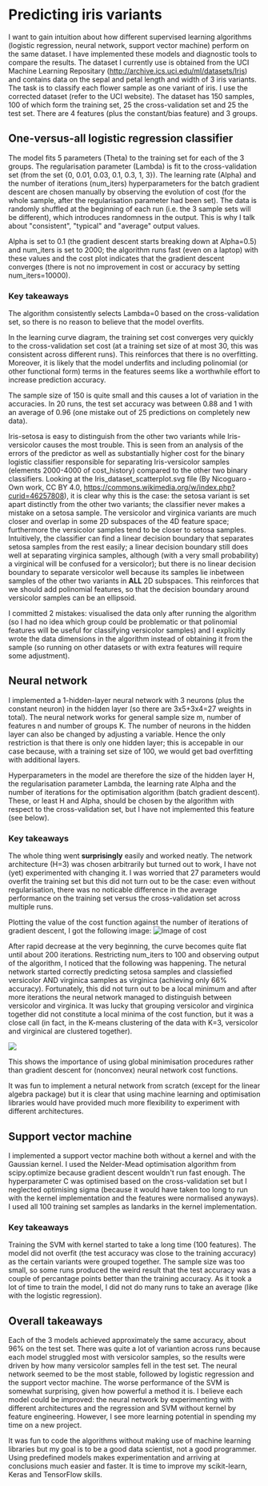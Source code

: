 # Predicting iris variants

I want to gain intuition about how different supervised learning algorithms (logistic regression, neural network, support vector machine) perform on the same dataset. I have implemented these models and diagnostic tools to compare the results. The dataset I currently use is obtained from the UCI Machine Learning Repositary (http://archive.ics.uci.edu/ml/datasets/Iris) and contains data on the sepal and petal length and width of 3 iris variants. The task is to classify each flower sample as one variant of iris. I use the corrected dataset (refer to the UCI website). The dataset has 150 samples, 100 of which form the training set, 25 the cross-validation set and 25 the test set. There are 4 features (plus the constant/bias feature) and 3 groups.

## One-versus-all logistic regression classifier

The model fits 5 parameters (Theta) to the training set for each of the 3 groups. The regularisation parameter (Lambda) is fit to the cross-validation set (from the set {0, 0.01, 0.03, 0.1, 0.3, 1, 3}). The learning rate (Alpha) and the number of iterations (num_iters) hyperparameters for the batch gradient descent are chosen manually by observing the evolution of cost (for the whole sample, after the regularisation parameter had been set). The data is randomly shuffled at the beginning of each run (i.e. the 3 sample sets will be different), which introduces randomness in the output. This is why I talk about "consistent", "typical" and "average" output values.

Alpha is set to 0.1 (the gradient descent starts breaking down at Alpha=0.5) and num_iters is set to 2000; the algorithm runs fast (even on a laptop) with these values and the cost plot indicates that the gradient descent converges (there is not no improvement in cost or accuracy by setting num_iters=10000).

### Key takeaways

The algorithm consistently selects Lambda=0 based on the cross-validation set, so there is no reason to believe that the model overfits.

In the learning curve diagram, the training set cost converges very quickly to the cross-validation set cost (at a training set size of at most 30, this was consistent across different runs). This reinforces that there is no overfitting. Moreover, it is likely that the model underfits and including polinomial (or other functional form) terms in the features seems like a worthwhile effort to increase prediction accuracy.

The sample size of 150 is quite small and this causes a lot of variation in the accuracies. In 20 runs, the test set accuracy was between 0.88 and 1 with an average of 0.96 (one mistake out of 25 predictions on completely new data).

Iris-setosa is easy to distinguish from the other two variants while Iris-versicolor causes the most trouble. This is seen from an analysis of the errors of the predictor as well as substantially higher cost for the binary logistic classifier responsible for separating Iris-versicolor samples (elements 2000-4000 of cost_history) compared to the other two binary classifiers. Looking at the Iris_dataset_scatterplot.svg file (By Nicoguaro - Own work, CC BY 4.0, https://commons.wikimedia.org/w/index.php?curid=46257808), it is clear why this is the case: the setosa variant is set apart distinctly from the other two variants; the classifier never makes a mistake on a setosa sample. The versicolor and virginica variants are much closer and overlap in some 2D subspaces of the 4D feature space; furthermore the versicolor samples tend to be closer to setosa samples. Intuitively, the classifier can find a linear decision boundary that separates setosa samples from the rest easily; a linear decision boundary still does well at separating virginica samples, although (with a very small probability) a virginical will be confused for a versicolor); but there is no linear decision boundary to separate versicolor well because its samples lie inbetween samples of the other two variants in **ALL** 2D subspaces. This reinforces that we should add polinomial features, so that the decision boundary around versicolor samples can be an ellipsoid.

I committed 2 mistakes: visualised the data only after running the algorithm (so I had no idea which group could be problematic or that polinomial features will be useful for classifying versicolor samples) and I explicitly wrote the data dimensions in the algorithm instead of obtaining it from the sample (so running on other datasets or with extra features will require some adjustment).

## Neural network

I implemented a 1-hidden-layer neural network with 3 neurons (plus the constant neuron) in the hidden layer (so there are 3x5+3x4=27 weights in total). The neural network works for general sample size m, number of features n and number of groups K. The number of neurons in the hidden layer can also be changed by adjusting a variable. Hence the only restriction is that there is only one hidden layer; this is accepable in our case because, with a training set size of 100, we would get bad overfitting with additional layers.

Hyperparameters in the model are therefore the size of the hidden layer H, the regularisation parameter Lambda, the learning rate Alpha and the number of iterations for the optimisation algorithm (batch gradient descent). These, or least H and Alpha, should be chosen by the algorithm with respect to the cross-validation set, but I have not implemented this feature (see below).

### Key takeaways

The whole thing went **surprisingly** easily and worked neatly. The network architecture (H=3) was chosen arbitrarily but turned out to work, I have not (yet) experimented with changing it. I was worried that 27 parameters would overfit the training set but this did not turn out to be the case: even without regularisation, there was no noticable difference in the average performance on the training set versus the cross-validation set across multiple runs.

Plotting the value of the cost function against the number of iterations of gradient descent, I got the following image:
![Image of cost](https://github.com/dpn29/Iris-project/blob/master/cost%20history.PNG)

After rapid decrease at the very beginning, the curve becomes quite flat until about 200 iterations. Restricting num_iters to 100 and observing output of the algorithm, I noticed that the following was happening. The netural network started correctly predicting setosa samples and classiefied versicolor AND virginica samples as virginica (achieving only 66% accuracy). Fortunately, this did not turn out to be a local minimum and after more iterations the neural network managed to distinguish between versicolor and virginica. It was lucky that grouping versicolor and virginica together did not constitute a local minima of the cost function, but it was a close call (in fact, in the K-means clustering of the data with K=3, versicolor and virginical are clustered together).

![](https://github.com/dpn29/Iris-project/blob/master/Iris_Flowers_Clustering_kMeans.svg)

This shows the importance of using global minimisation procedures rather than gradient descent for (nonconvex) neural network cost functions.

It was fun to implement a netural network from scratch (except for the linear algebra package) but it is clear that using machine learning and optimisation libraries would have provided much more flexibility to experiment with different architectures.

## Support vector machine

I implemented a support vector machine both without a kernel and with the Gaussian kernel. I used the Nelder-Mead optimisation algorithm from scipy.optimize because gradient descent wouldn't run fast enough. The hyperparameter C was optimised based on the cross-validation set but I neglected optimising sigma (because it would have taken too long to run with the kernel implementation and the features were normalised anyways). I used all 100 training set samples as landarks in the kernel implementation.

### Key takeaways

Training the SVM with kernel started to take a long time (100 features).  The model did not overfit (the test accuracy was close to the training accuracy) as the certain variants were grouped together. The sample size was too small, so some runs produced the weird result that the test accuracy was a couple of percantage points better than the training accuracy. As it took a lot of time to train the model, I did not do many runs to take an average (like with the logistic regression).

## Overall takeaways

Each of the 3 models achieved approximately the same accuracy, about 96% on the test set. There was quite a lot of variantion across runs because each model struggled most with versicolor samples, so the results were driven by how many versicolor samples fell in the test set. The neural network seemed to be the most stable, followed by logistic regression and the support vector machine. The worse performance of the SVM is somewhat surprising, given how powerful a method it is. I believe each model could be improved: the neural network by experimenting with different architectures and the regression and SVM without kernel by feature engineering. However, I see more learning potential in spending my time on a new project.

It was fun to code the algorithms without making use of machine learning libraries but my goal is to be a good data scientist, not a good programmer. Using predefined models makes experimentation and arriving at conclusions much easier and faster. It is time to improve my scikit-learn, Keras and TensorFlow skills.
